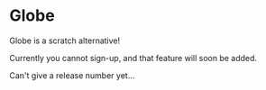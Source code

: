 # Globe
Globe is a scratch alternative!

Currently you cannot sign-up, and that feature will soon be added.

Can't give a release number yet...
